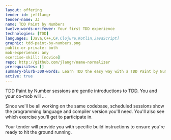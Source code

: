 ```yaml
---
layout: offering
tender-id: jefflangr
tender-name: JJ
name: TDD Paint by Numbers
twelve-words-or-fewer: Your first TDD experience
technologies: [TDD]
languages: [Java,C++,C#,Clojure,Kotlin,JavaScript]
graphic: tdd-paint-by-numbers.png
public-or-private: both
mob-experience: any
exercise-skill: [novice]
repo: http://github.com/jlangr/name-normalizer
prerequisites: []
summary-blurb-300-words: Learn TDD the easy way with a TDD Paint by Numbers session, where the tests are already written for you--you fill in the code and keep it in the confines of the tests. Sessions continually available in numerous programming languages and for various katas.
active: true
---
```

TDD Paint by Number sessions are gentle introductions to TDD. You and your co-mob will ...

Since we'll be all working on the same codebase, scheduled sessions show
the programming language and compiler version you'll need. You'll also see which
exercise you'll get to participate in.

Your tender will provide you with specific build instructions to ensure you're ready to 
hit the ground running.
